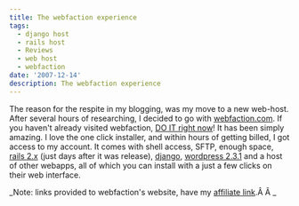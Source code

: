 ```yaml
---
title: The webfaction experience
tags:
  - django host
  - rails host
  - Reviews
  - web host
  - webfaction
date: '2007-12-14'
description: The webfaction experience
---
```


The reason for the respite in my blogging, was my move to a new web-host. After several hours of researching, I decided to go with [webfaction.com][0]. If you haven't already visited webfaction, [DO IT right now][0]! It has been simply amazing. I love the one click installer, and within hours of getting billed, I got access to my account. It comes with shell access, SFTP, enough space, [rails 2.x][1] (just days after it was release), [django][2], [wordpress 2.3.1][3] and a host of other webapps, all of which you can install with a just a few clicks on their web interface.

_Note: links provided to webfaction's website, have my [affiliate link][0].Â Â _


[0]: http://www.webfaction.com/?affiliate=shvelmur
[1]: http://www.rubyonrails.org/
[2]: http://www.djangoproject.com/
[3]: http://wordpress.org/download/